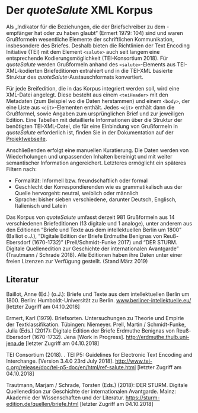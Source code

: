 # Der *quoteSalute* XML Korpus

Als „Indikator für die Beziehungen, die der Briefschreiber zu dem -empfänger hat oder zu haben glaubt“ (Ermert 1979: 104) sind und waren Grußformeln wesentliche Elemente der schriftlichen Kommunikation, insbesondere des Briefes. Deshalb bieten die Richtlinien der Text Encoding Initiative (TEI) mit dem Element `<salute>` auch seit langem eine entsprechende Kodierungsmöglichkeit  (TEI-Konsortium 2018). Für *quoteSalute* werden Grußformeln anhand des `<salute>`-Elements aus TEI-XML-kodierten Briefeditionen extrahiert und in die TEI-XML basierte Struktur des *quoteSalute*-Austauschformats konvertiert.

Für jede Breifedition, die in das Korpus integriert werden soll, wird eine XML-Datei angelegt. Diese besteht aus einem `<teiHeader>` mit den Metadaten (zum Beispiel wo die Daten herstammen) und einem `<body>`, der eine Liste aus `<cit>`-Elementen enthält. Jedes `<cit>` enthält dann die Grußformel, sowie Angaben zum ursprünglichen Brief und zur jeweiligen Edition. Eine Tabellen mit detaillierte Informationen über die Struktur der benötigten TEI-XML-Datei, die für eine Einbindung von Grußformeln in *quoteSalute* erforderlich ist, finden Sie in der Dokumentation auf der [Projektwebseite](https://correspsearch.net/quotesalute//index.xql?id=doc&l=de).

Anschließenden erfolgt eine manuellen Kuratierung. Die Daten werden von Wiederholungen und unpassenden Inhalten bereinigt und mit weiter semantischer Information angereichert. Letzteres ermöglicht ein späteres Filtern nach:

* Formalität: Informell bzw. freundschaftlich oder formal
* Geschlecht der Korrespondierenden wie es grammatikalisch aus der Quelle hervorgeht: neutral, weiblich oder männlich
* Sprache: bisher sieben verschiedene, darunter Deutsch, Englisch, Italienisch und Latein

Das Korpus von *quoteSalute* umfasst derzeit 981 Grußformeln aus 14 verschiedenen Briefeditionen (13 digitale und 1 analoge), unter anderem aus den Editionen “Briefe und Texte aus dem intellektuellen Berlin um 1800” (Balliot o.J.), “Digitale Edition der Briefe Erdmuthe Benignas von Reuß-Ebersdorf (1670-1732)” (Prell/Schmidt-Funke 2017) und “DER STURM. Digitale Quellenedition zur Geschichte der internationalen Avantgarde” (Trautmann / Schrade 2018). Alle Editionen haben ihre Daten unter einer freien Lizenzen zur Verfügung gestellt. (Stand März 2019)

## Literatur

Baillot, Anne (Ed.) (o.J.): Briefe und Texte aus dem intellektuellen Berlin um 1800. Berlin: Humboldt-Universität zu Berlin. www.berliner-intellektuelle.eu/  [letzter Zugriff am 04.10.2018]

Ermert, Karl (1979). Briefsorten. Untersuchungen zu Theorie und Empirie der Textklassifikation. Tübingen: Niemeyer.
Prell, Martin / Schmidt-Funke, Julia (Eds.) (2017): Digitale Edition der Briefe Erdmuthe Benignas von Reuß-Ebersdorf (1670-1732). Jena [Work in Progress]. http://erdmuthe.thulb.uni-jena.de  [letzter Zugriff am 04.10.2018]

TEI Consortium (2018). <salute>. TEI P5: Guidelines for Electronic Text Encoding and Interchange. [Version 3.4.0 23rd July 2018]. http://www.tei-c.org/release/doc/tei-p5-doc/en/html/ref-salute.html [letzter Zugriff am 04.10.2018]

Trautmann, Marjam / Schrade, Torsten (Eds.) (2018): DER STURM. Digitale Quellenedition zur Geschichte der internationalen Avantgarde. Mainz: Akademie der Wissenschaften und der Literatur. https://sturm-edition.de/quellen/briefe.html  [letzter Zugriff am 04.10.2018]


